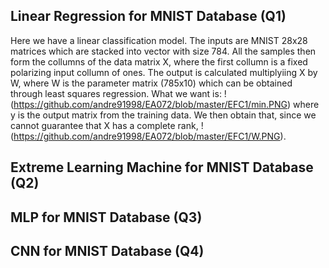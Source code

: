 ## Linear Regression for MNIST Database (Q1)
  Here we have a linear classification model. The inputs are MNIST 28x28 matrices which are stacked into vector with size 784. All the samples then form the collumns of the data matrix X, where the first collumn is a fixed polarizing input collumn of ones. The output is calculated multiplyiing X by W, where W is the parameter matrix (785x10) which can be obtained through least squares regression. What we want is: !(https://github.com/andre91998/EA072/blob/master/EFC1/min.PNG) where y is the output matrix from the training data. We then obtain that, since we cannot guarantee that X has a complete rank, !(https://github.com/andre91998/EA072/blob/master/EFC1/W.PNG).
## Extreme Learning Machine for MNIST Database (Q2)

## MLP for MNIST Database (Q3)

## CNN for MNIST Database (Q4)
